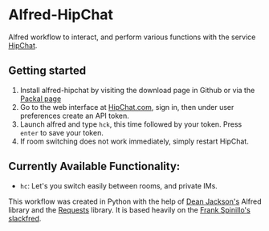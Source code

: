 Alfred-HipChat
==============

Alfred workflow to interact, and perform various functions with the service [HipChat](http://hipchat.com/).

## Getting started
1. Install alfred-hipchat by visiting the download page in Github or via the [Packal page](http://www.packal.org/workflow/alfred-hipchat)
2. Go to the web interface at [HipChat.com](https://www.hipchat.com/sign_in), sign in, then under user preferences create an API token.
3. Launch alfred and type `hck`, this time followed by your token. Press `enter` to save your token. 
4. If room switching does not work immediately, simply restart HipChat.

## Currently Available Functionality:
* `hc`: Let's you switch easily between rooms, and private IMs.

This workflow was created in Python with the help of [Dean Jackson's](https://github.com/deanishe/alfred-workflow) Alfred library and the [Requests](http://docs.python-requests.org/en/latest/) library.  It is based heavily on the [Frank Spinillo's slackfred](https://github.com/fspinillo/slackfred).

